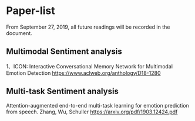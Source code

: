 # Paper-list
From September 27, 2019, all future readings will be recorded in the document.

## Multimodal Sentiment analysis
1、ICON: Interactive Conversational Memory Network for Multimodal Emotion Detection
https://www.aclweb.org/anthology/D18-1280

## Multi-task Sentiment analysis
Attention-augmented end-to-end multi-task learning for emotion prediction from speech.	Zhang, Wu, Schuller https://arxiv.org/pdf/1903.12424.pdf
